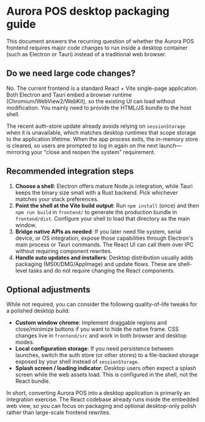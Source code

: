 # Aurora POS desktop packaging guide

This document answers the recurring question of whether the Aurora POS frontend
requires major code changes to run inside a desktop container (such as Electron
or Tauri) instead of a traditional web browser.

## Do we need large code changes?

No. The current frontend is a standard React + Vite single-page application.
Both Electron and Tauri embed a browser runtime (Chromium/WebView2/WebKit), so
the existing UI can load without modification. You mainly need to provide the
HTML/JS bundle to the host shell.

The recent auth-store update already avoids relying on `sessionStorage` when it
is unavailable, which matches desktop runtimes that scope storage to the
application lifetime. When the app process exits, the in-memory store is
cleared, so users are prompted to log in again on the next launch—mirroring your
"close and reopen the system" requirement.

## Recommended integration steps

1. **Choose a shell**: Electron offers mature Node.js integration, while Tauri
   keeps the binary size small with a Rust backend. Pick whichever matches your
   stack preferences.
2. **Point the shell at the Vite build output**: Run `npm install` (once) and
   then `npm run build` in `frontend/` to generate the production bundle in
   `frontend/dist`. Configure your shell to load that directory as the main
   window.
3. **Bridge native APIs as needed**: If you later need file system, serial
   device, or OS integration, expose those capabilities through Electron's main
   process or Tauri commands. The React UI can call them over IPC without
   requiring component rewrites.
4. **Handle auto updates and installers**: Desktop distribution usually adds
   packaging (MSIX/DMG/AppImage) and update flows. These are shell-level tasks
   and do not require changing the React components.

## Optional adjustments

While not required, you can consider the following quality-of-life tweaks for a
polished desktop build:

- **Custom window chrome**: Implement draggable regions and close/minimize
  buttons if you want to hide the native frame. CSS changes live in
  `frontend/src` and work in both browser and desktop modes.
- **Local configuration storage**: If you need persistence between launches,
  switch the auth store (or other stores) to a file-backed storage exposed by
  your shell instead of `sessionStorage`.
- **Splash screen / loading indicator**: Desktop users often expect a splash
  screen while the web assets load. This is configured in the shell, not the
  React bundle.

In short, converting Aurora POS into a desktop application is primarily an
integration exercise. The React codebase already runs inside the embedded web
view, so you can focus on packaging and optional desktop-only polish rather than
large-scale frontend rewrites.
